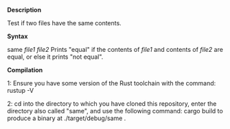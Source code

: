 **Description**

Test if two files have the same contents.


**Syntax**

same _file1_ _file2_
Prints "equal" if the contents of _file1_ and contents of _file2_ are equal, or else it prints "not equal".


**Compilation**

1: Ensure you have some version of the Rust toolchain with the command:
rustup -V

2: cd into the directory to which you have cloned this repository, enter the directory also called "same", and use the following command:
cargo build
 to produce a binary at ./target/debug/same .
